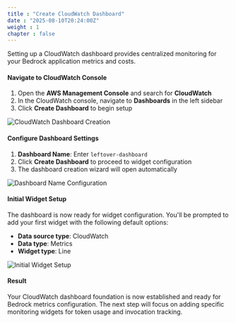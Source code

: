```yaml
---
title : "Create CloudWatch Dashboard"
date : "2025-08-10T20:24:00Z"
weight : 1
chapter : false
---
```


Setting up a CloudWatch dashboard provides centralized monitoring for your Bedrock application metrics and costs.

#### Navigate to CloudWatch Console

1. Open the **AWS Management Console** and search for **CloudWatch**
2. In the CloudWatch console, navigate to **Dashboards** in the left sidebar
3. Click **Create Dashboard** to begin setup

![CloudWatch Dashboard Creation](/images/11/11-1.png?featherlight=false&width=90pc)

#### Configure Dashboard Settings

1. **Dashboard Name**: Enter `leftover-dashboard`
2. Click **Create Dashboard** to proceed to widget configuration
3. The dashboard creation wizard will open automatically

![Dashboard Name Configuration](/images/11/11-2.png?featherlight=false&width=90pc)

#### Initial Widget Setup

The dashboard is now ready for widget configuration. You'll be prompted to add your first widget with the following default options:

- **Data source type**: CloudWatch
- **Data type**: Metrics  
- **Widget type**: Line

![Initial Widget Setup](/images/11/11-3.png?featherlight=false&width=90pc)

#### Result

Your CloudWatch dashboard foundation is now established and ready for Bedrock metrics configuration. The next step will focus on adding specific monitoring widgets for token usage and invocation tracking.
